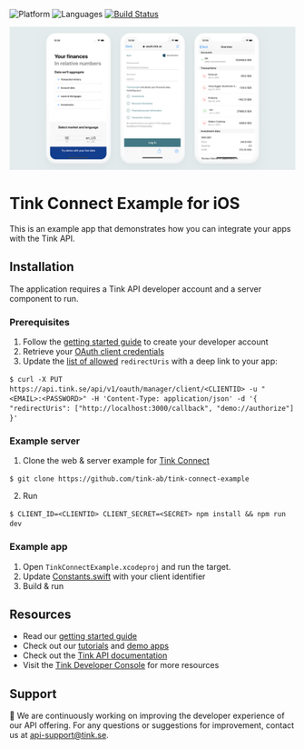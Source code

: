![Platform](https://img.shields.io/badge/platform-iOS-orange.svg)
![Languages](https://img.shields.io/badge/languages-swift-orange.svg)
[![Build Status](https://travis-ci.org/tink-ab/tink-connect-ios-example.svg?branch=master)](https://travis-ci.org/tink-ab/tink-connect-ios-example)

<img src=".github/TinkConnectExample.png" />

# Tink Connect Example for iOS

This is an example app that demonstrates how you can integrate your apps with the Tink API.

## Installation

The application requires a Tink API developer account and a server component to run.

### Prerequisites

1) Follow the [getting started guide](https://console.tink.se/getting-started) to create your developer account
2) Retrieve your [OAuth client credentials](https://console.tink.se/getting-started#2-get-your-oauth-client-details)
3) Update the [list of allowed](https://console.tink.se/settings) `redirectUris` with a deep link to your app:

`$ curl -X PUT https://api.tink.se/api/v1/oauth/manager/client/<CLIENTID> -u "<EMAIL>:<PASSWORD>" -H 'Content-Type: application/json' -d '{ "redirectUris": ["http://localhost:3000/callback", "demo://authorize"] }'`

### Example server

1) Clone the web & server example for [Tink Connect](https://github.com/tink-ab/tink-connect-example)

`$ git clone https://github.com/tink-ab/tink-connect-example`

2) Run

`$ CLIENT_ID=<CLIENTID> CLIENT_SECRET=<SECRET> npm install && npm run dev`

### Example app

1) Open `TinkConnectExample.xcodeproj` and run the target.
2) Update [Constants.swift](TinkConnectExample/Constants.swift#L6) with your client identifier
3) Build & run

## Resources

* Read our [getting started guide](https://console.tink.se/getting-started)
* Check out our [tutorials](https://console.tink.se/tutorials) and [demo apps](https://console.tink.se/demo)
* Check out the [Tink API documentation](https://docs.tink.se)
* Visit the [Tink Developer Console](https://console.tink.se) for more resources

## Support

👋 We are continuously working on improving the developer experience of our API offering. For any questions or suggestions for improvement, contact us at [api-support@tink.se](mailto:api-support@tink.se).
